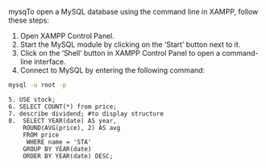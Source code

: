 mysqTo open a MySQL database using the command line in XAMPP, follow these steps:

1. Open XAMPP Control Panel.
2. Start the MySQL module by clicking on the ‘Start’ button next to it.
3. Click on the ‘Shell’ button in XAMPP Control Panel to open a command-line interface.
4. Connect to MySQL by entering the following command:

```bash
mysql -u root -p
```

	5. USE stock;
	6. SELECT COUNT(*) from price;
	7. describe dividend; #to display structure
	8.  SELECT YEAR(date) AS year,
	    ROUND(AVG(price), 2) AS avg
		FROM price
		 WHERE name = 'STA'
		GROUP BY YEAR(date)
		ORDER BY YEAR(date) DESC;
